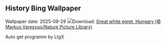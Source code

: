 ## History Bing Wallpaper
Wallpaper date: 2025-08-29
![](https://www.bing.com/th?id=OHR.WhiteEgret_EN-CA2448116937_UHD.jpg&w=1000)Download: [Great white egret, Hungary (© Markus Varesvuo/Nature Picture Library)](https://www.bing.com/th?id=OHR.WhiteEgret_EN-CA2448116937_UHD.jpg)

Auto get programm by LtgX
